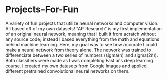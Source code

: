# Projects-For-Fun
A variety of fun projects that utilize neural networks and computer vision. All based off of my own datasets!
"AP Research" is my first implementation of an original neural network, meaning that I built it from scratch without any source code;
instead I based everything from the math and equations behind machine learning. Here, my goal was to see how accurate I could make a neural
network from theory alone. The network was trained to differenciate between a two series of numbers (sigma(n) and sigma(2n)).
Both classifiers were made as I was completing Fast.ai's deep learning course. I created my own datasets from Google Images and applied
different pretrained convolutional neural networks on them.
